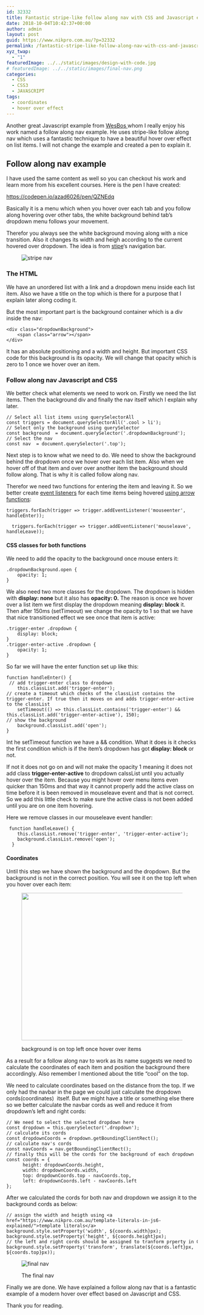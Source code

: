 ```yaml
---
id: 32332
title: Fantastic stripe-like follow along nav with CSS and Javascript explained
date: 2018-10-04T10:42:37+00:00
author: admin
layout: post
guid: https://www.nikpro.com.au/?p=32332
permalink: /fantastic-stripe-like-follow-along-nav-with-css-and-javascript-explained/
xyz_twap:
  - "1"
featuredImage: ../../static/images/design-with-code.jpg
# featuredImage: ../../static/images/final-nav.png
categories:
  - CSS
  - CSS3
  - JAVASCRIPT
tags:
  - coordinates
  - hover over effect
---
```


Another great Javascript example from <a href="https://wesbos.com" target="_blank" rel="noopener noreferrer">WesBos </a>whom I really enjoy his work named a follow along nav example. He uses stripe-like follow along nav which uses a fantastic technique to have a beautiful hover over effect on list items. I will not change the example and created a pen to explain it.

## Follow along nav example

I have used the same content as well so you can checkout his work and learn more from his excellent courses. Here is the pen I have created:

https://codepen.io/azad6026/pen/QZNEdq

Basically it is a menu which when you hover over each tab and you follow along hovering over other tabs, the white background behind tab&#8217;s dropdown menu follows your movement.

Therefor you always see the white background moving along with a nice transition. Also it changes its width and heigh according to the current hovered over dropdown. The idea is from <a href="https://stripe.com" target="_blank" rel="noopener noreferrer">stipe</a>&#8216;s navigation bar.<figure class="wp-block-image">

<img src="https://www.nikpro.com.austipe-nav.png" alt="stripe nav" class="wp-image-32336" srcset="https://testgatsby.localstipe-nav.png 1400w, https://testgatsby.localstipe-nav-300x171.png 300w, https://testgatsby.localstipe-nav-768x439.png 768w, https://testgatsby.localstipe-nav-1024x585.png 1024w" sizes="(max-width: 1400px) 100vw, 1400px" /> </figure>

### The HTML

We have an unordered list with a link and a dropdown menu inside each list item. Also we have a title on the top which is there for a purpose that I explain later along coding it.

But the most important part is the background container which is a div inside the nav:

```
<div class="dropdownBackground">
    <span class="arrow"></span>
</div>
```

It has an absolute positioning and a width and height. But important CSS code for this background is its opacity. We will change that opacity which is zero to 1 once we hover over an item.

### Follow along nav Javascript and CSS

We better check what elements we need to work on. Firstly we need the list items. Then the background div and finally the nav itself which I explain why later.

```
// Select all list items using querySelectorAll
const triggers = document.querySelectorAll('.cool > li');
// Select only the background using querySelector
const background  = document.querySelector('.dropdownBackground');
// Select the nav
const nav  = document.querySelector('.top');
```

Next step is to know what we need to do. We need to show the background behind the dropdown once we hover over each list item. Also when we hover off of that item and over over another item the background should follow along. That is why it is called follow along nav.

Therefor we need two functions for entering the item and leaving it. So we better create [event listeners](https://www.nikpro.com.au/event-handlers-and-event-listeners-in-javascript-part-1/) for each time items being hovered [using arrow functions](https://www.nikpro.com.au/some-arrow-function-benefits-with-examples-explained/):

```
triggers.forEach(trigger => trigger.addEventListener('mouseenter', handleEnter));

  triggers.forEach(trigger => trigger.addEventListener('mouseleave', handleLeave));
```

#### CSS classes for both functions

We need to add the opacity to the background once mouse enters it:

```
.dropdownBackground.open {
    opacity: 1;
}
```

We also need two more classes for the dropdown. The dropdown is hidden with **display: none** but it also has **opacity: 0.** The reason is once we hover over a list item we first display the dropdown meaning **display: block** it. Then after 150ms (setTimeout) we change the opacity to 1 so that we have that nice transitioned effect we see once that item is active:

```
.trigger-enter .dropdown {
    display: block;
}
.trigger-enter-active .dropdown {
    opacity: 1;
}
```

So far we will have the enter function set up like this:

```
function handleEnter() {
 // add trigger-enter class to dropdown
    this.classList.add('trigger-enter');
// create a timeout which checks of the classList contains the trigger-enter. If true then it moves on and adds trigger-enter-active to the classList
    setTimeout(() => this.classList.contains('trigger-enter') && this.classList.add('trigger-enter-active'), 150);
// show the background
    background.classList.add('open');
}
```

Int he setTimeout function we have a && condition. What it does is it checks the first condition which is if the item&#8217;s dropdown has got **display: block** or not.

If not it does not go on and will not make the opacity 1 meaning it does not add class **trigger-enter-active** to dropdown calssList until you actually hover over the item. Because you might hover over menu items even quicker than 150ms and that way it cannot properly add the active class on time before it is been removed in mouseleave event and that is not correct. So we add this little check to make sure the active class is not been added until you are on one item hovering.

Here we remove classes in our mouseleave event handler:

```
 function handleLeave() {
    this.classList.remove('trigger-enter', 'trigger-enter-active');
    background.classList.remove('open');
  }
```

#### Coordinates

Until this step we have shown the background and the dropdown. But the background is not in the correct position. You will see it on the top left when you hover over each item:<figure class="wp-block-image is-resized">

<img src="https://www.nikpro.com.aubackground-shown.png" alt="" class="wp-image-32333" width="580" height="388" srcset="https://testgatsby.localbackground-shown.png 434w, https://testgatsby.localbackground-shown-300x200.png 300w" sizes="(max-width: 580px) 100vw, 580px" /> <figcaption>background is on top left once hover over items</figcaption></figure>

As a result for a follow along nav to work as its name suggests we need to calculate the coordinates of each item and position the background there accordingly. Also remember I mentioned about the title &#8220;cool&#8221; on the top.

We need to calculate coordinates based on the distance from the top. If we only had the navbar in the page we could just calculate the dropdown cords(coordinates)  itself. But we might have a title or something else there so we better calculate the navbar cords as well and reduce it from dropdown&#8217;s left and right cords:

```
// We need to select the selected dropdown here   
const dropdown = this.querySelector('.dropdown');
// calculate its cords
const dropdownCoords = dropdown.getBoundingClientRect();
// calculate nav's cords
const navCoords = nav.getBoundingClientRect();
// finally this will be the cords for the background of each dropdown
const coords = {
      height: dropdownCoords.height,
      width: dropdownCoords.width,
      top: dropdownCoords.top - navCoords.top,
      left: dropdownCoords.left - navCoords.left
};
```

After we calculated the cords for both nav and dropdown we assign it to the background cords as below:

```
// assign the width and heigth using <a href="https://www.nikpro.com.au/template-literals-in-js6-explained/">template literals</a>
background.style.setProperty('width', ${coords.width}px);
background.style.setProperty('height', ${coords.height}px);
// the left and right cords should be assigned to tranform prperty in CSS
background.style.setProperty('transform', translate(${coords.left}px, ${coords.top}px));
```

<figure class="wp-block-image">

<img src="https://www.nikpro.com.aufinal-nav.png" alt="final nav" class="wp-image-32335" srcset="https://testgatsby.localfinal-nav.png 820w, https://testgatsby.localfinal-nav-300x155.png 300w, https://testgatsby.localfinal-nav-768x398.png 768w" sizes="(max-width: 820px) 100vw, 820px" /> <figcaption>The final nav</figcaption></figure>

Finally we are done. We have explained a follow along nav that is a fantastic example of a modern hover over effect based on Javascript and CSS.

Thank you for reading.
